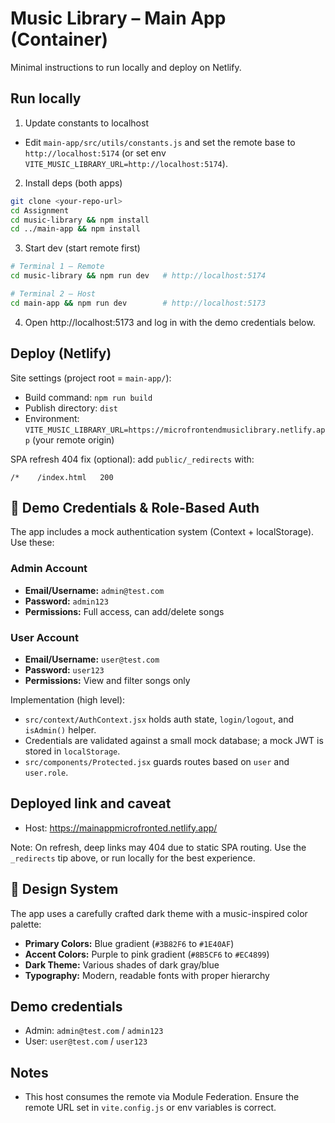 # Music Library – Main App (Container)

Minimal instructions to run locally and deploy on Netlify.

## Run locally

1) Update constants to localhost
- Edit `main-app/src/utils/constants.js` and set the remote base to `http://localhost:5174` (or set env `VITE_MUSIC_LIBRARY_URL=http://localhost:5174`).

2) Install deps (both apps)
```bash
git clone <your-repo-url>
cd Assignment
cd music-library && npm install
cd ../main-app && npm install
```

3) Start dev (start remote first)
```bash
# Terminal 1 – Remote
cd music-library && npm run dev   # http://localhost:5174

# Terminal 2 – Host
cd main-app && npm run dev        # http://localhost:5173
```

4) Open http://localhost:5173 and log in with the demo credentials below.

## Deploy (Netlify)

Site settings (project root = `main-app/`):
- Build command: `npm run build`
- Publish directory: `dist`
- Environment: `VITE_MUSIC_LIBRARY_URL=https://microfrontendmusiclibrary.netlify.app` (your remote origin)

SPA refresh 404 fix (optional): add `public/_redirects` with:
```
/*    /index.html   200
```

## 🔐 Demo Credentials & Role-Based Auth

The app includes a mock authentication system (Context + localStorage). Use these:

### Admin Account
- **Email/Username:** `admin@test.com`
- **Password:** `admin123`
- **Permissions:** Full access, can add/delete songs

### User Account
- **Email/Username:** `user@test.com`
- **Password:** `user123`
- **Permissions:** View and filter songs only

Implementation (high level):
- `src/context/AuthContext.jsx` holds auth state, `login/logout`, and `isAdmin()` helper.
- Credentials are validated against a small mock database; a mock JWT is stored in `localStorage`.
- `src/components/Protected.jsx` guards routes based on `user` and `user.role`.

## Deployed link and caveat

- Host: https://mainappmicrofronted.netlify.app/

Note: On refresh, deep links may 404 due to static SPA routing. Use the `_redirects` tip above, or run locally for the best experience.

## 🎨 Design System

The app uses a carefully crafted dark theme with a music-inspired color palette:

- **Primary Colors:** Blue gradient (`#3B82F6` to `#1E40AF`)
- **Accent Colors:** Purple to pink gradient (`#8B5CF6` to `#EC4899`)
- **Dark Theme:** Various shades of dark gray/blue
- **Typography:** Modern, readable fonts with proper hierarchy

## Demo credentials

- Admin: `admin@test.com` / `admin123`
- User: `user@test.com` / `user123`

## Notes

- This host consumes the remote via Module Federation. Ensure the remote URL set in `vite.config.js` or env variables is correct.
